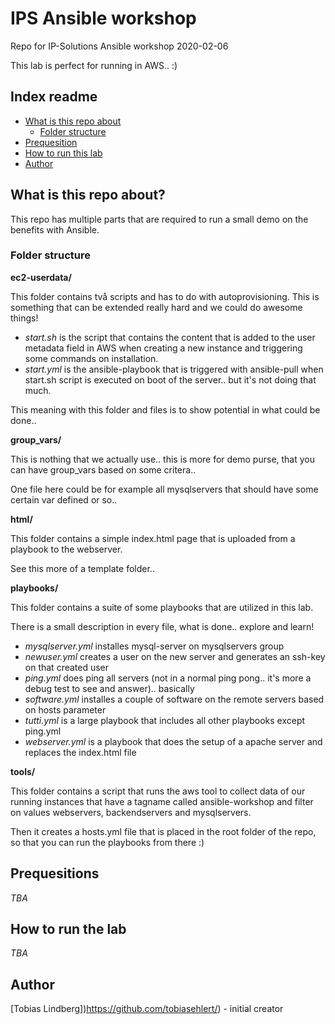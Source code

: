 # IPS Ansible workshop

Repo for IP-Solutions Ansible workshop 2020-02-06

This lab is perfect for running in AWS.. :)

## Index readme

* [What is this repo about](#what-is-this-repo-about)
	* [Folder structure](#folder-structure) 
* [Prequesition](#prequesition)
* [How to run this lab](#how-to-run-this-lab)
* [Author](#author)

## What is this repo about?

This repo has multiple parts that are required to run a small demo on the benefits with Ansible.

### Folder structure

**ec2-userdata/**

This folder contains två scripts and has to do with autoprovisioning. This is something that can be extended really hard and we could do awesome things!

* *start.sh* is the script that contains the content that is added to the user metadata field in AWS when creating a new instance and triggering some commands on installation.
* *start.yml* is the ansible-playbook that is triggered with ansible-pull when start.sh script is executed on boot of the server.. but it's not doing that much.

This meaning with this folder and files is to show potential in what could be done..

**group_vars/**

This is nothing that we actually use.. this is more for demo purse, that you can have group_vars based on some critera..

One file here could be for example all mysqlservers that should have some certain var defined or so..

**html/**

This folder contains a simple index.html page that is uploaded from a playbook to the webserver.

See this more of a template folder..

**playbooks/**

This folder contains a suite of some playbooks that are utilized in this lab.

There is a small description in every file, what is done.. explore and learn!

* *mysqlserver.yml* installes mysql-server on mysqlservers group
* *newuser.yml* creates a user on the new server and generates an ssh-key on that created user
* *ping.yml* does ping all servers (not in a normal ping pong.. it's more a debug test to see and answer).. basically
* *software.yml* installes a couple of software on the remote servers based on hosts parameter
* *tutti.yml* is a large playbook that includes all other playbooks except ping.yml
* *webserver.yml* is a playbook that does the setup of a apache server and replaces the index.html file

**tools/**

This folder contains a script that runs the aws tool to collect data of our running instances that have a tagname called ansible-workshop and filter on values webservers, backendservers and mysqlservers.

Then it creates a hosts.yml file that is placed in the root folder of the repo, so that you can run the playbooks from there :)

## Prequesitions

*TBA*

## How to run the lab

*TBA*

## Author

[Tobias Lindberg])https://github.com/tobiasehlert/) - initial creator

